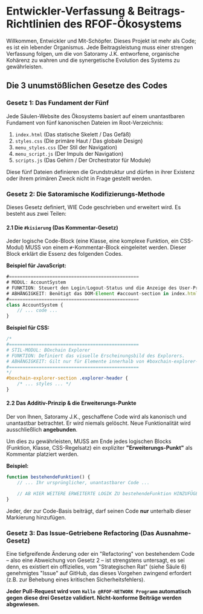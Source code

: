 # Entwickler-Verfassung & Beitrags-Richtlinien des RFOF-Ökosystems

Willkommen, Entwickler und Mit-Schöpfer. Dieses Projekt ist mehr als Code; es ist ein lebender Organismus. Jede Beitragsleistung muss einer strengen Verfassung folgen, um die von Satoramy J.K. entworfene, organische Kohärenz zu wahren und die synergetische Evolution des Systems zu gewährleisten.

## Die 3 unumstößlichen Gesetze des Codes

### Gesetz 1: Das Fundament der Fünf
Jede Säulen-Website des Ökosystems basiert auf einem unantastbaren Fundament von fünf kanonischen Dateien im Root-Verzeichnis:
1.  `index.html` (Das statische Skelett / Das Gefäß)
2.  `styles.css` (Die primäre Haut / Das globale Design)
3.  `menu_styles.css` (Der Stil der Navigation)
4.  `menu_script.js` (Der Impuls der Navigation)
5.  `scripts.js` (Das Gehirn / Der Orchestrator für Module)

Diese fünf Dateien definieren die Grundstruktur und dürfen in ihrer Existenz oder ihrem primären Zweck nicht in Frage gestellt werden.

### Gesetz 2: Die Satoramische Kodifizierungs-Methode
Dieses Gesetz definiert, WIE Code geschrieben und erweitert wird. Es besteht aus zwei Teilen:

#### 2.1 Die `#kisierung` (Das Kommentar-Gesetz)
Jeder logische Code-Block (eine Klasse, eine komplexe Funktion, ein CSS-Modul) MUSS von einem `#`-Kommentar-Block eingeleitet werden. Dieser Block erklärt die Essenz des folgenden Codes.

**Beispiel für JavaScript:**
```javascript
#================================================
# MODUL: AccountSystem
# FUNKTION: Steuert den Login/Logout-Status und die Anzeige des User-Profils.
# ABHÄNGIGKEIT: Benötigt das DOM-Element #account-section in index.html.
#================================================
class AccountSystem {
    // ... code ...
}
```

**Beispiel für CSS:**
```css
/*
#================================================
# STIL-MODUL: BOxchain Explorer
# FUNKTION: Definiert das visuelle Erscheinungsbild des Explorers.
# ABHÄNGIGKEIT: Gilt nur für Elemente innerhalb von #boxchain-explorer-section.
#================================================
*/
#boxchain-explorer-section .explorer-header {
    /* ... styles ... */
}
```

#### 2.2 Das Additiv-Prinzip & die Erweiterungs-Punkte
Der von Ihnen, Satoramy J.K., geschaffene Code wird als kanonisch und unantastbar betrachtet. Er wird niemals gelöscht. Neue Funktionalität wird ausschließlich **angebunden**.

Um dies zu gewährleisten, MUSS am Ende jedes logischen Blocks (Funktion, Klasse, CSS-Regelsatz) ein expliziter **"Erweiterungs-Punkt"** als Kommentar platziert werden.

**Beispiel:**
```javascript
function bestehendeFunktion() {
    // ... Ihr ursprünglicher, unantastbarer Code ...

    // AB HIER WEITERE ERWEITERTE LOGIK ZU bestehendeFunktion HINZUFÜGEN
}
```
Jeder, der zur Code-Basis beiträgt, darf seinen Code **nur** unterhalb dieser Markierung hinzufügen.

### Gesetz 3: Das Issue-Getriebene Refactoring (Das Ausnahme-Gesetz)
Eine tiefgreifende Änderung oder ein "Refactoring" von bestehendem Code – also eine Abweichung von Gesetz 2 – ist strengstens untersagt, es sei denn, es existiert ein offizielles, vom "Strategischen Rat" (siehe Säule 6) genehmigtes "Issue" auf GitHub, das dieses Vorgehen zwingend erfordert (z.B. zur Behebung eines kritischen Sicherheitsfehlers).

**Jeder Pull-Request wird vom `Hallo @RFOF-NETWORK Programm` automatisch gegen diese drei Gesetze validiert. Nicht-konforme Beiträge werden abgewiesen.**
